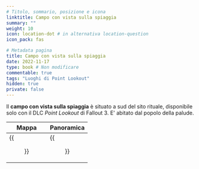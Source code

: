 ```yaml
---
# Titolo, sommario, posizione e icona
linktitle: Campo con vista sulla spiaggia
summary: ""
weight: 10
icon: location-dot # in alternativa location-question
icon_pack: fas

# Metadata pagina
title: Campo con vista sulla spiaggia
date: 2022-11-17
type: book # Non modificare
commentable: true
tags: "Luoghi di Point Lookout"
hidden: true
private: false 
---
```


<div class="fo3">

Il **campo con vista sulla spiaggia** è situato a sud del sito rituale, disponibile solo con il DLC *Point Lookout* di Fallout 3. E' abitato dal popolo della palude.

| Mappa                            | Panoramica                   |
| -------------------------------- | ---------------------------- |
| {{<figure src="fo3/Beachview_Campsite_loc.webp">}}| {{<figure src="fo3/Beachview_Campsite.webp">}}|

</div>